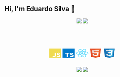 ## Hi, I'm Eduardo Silva 👋️

<div align="center">
  <img height="50%" width="auto" src ="https://github-readme-stats.vercel.app/api?username=eduardojrsilva&show_icons=true&count_private=true&theme=city_lights&hide_border=true&hide=issues,&bg_color=00000000">
  <img height="50%" width="auto" src ="https://github-readme-stats.vercel.app/api/top-langs/?username=eduardojrsilva&layout=compact&hide_border=true&theme=city_lights&bg_color=00000000&langs_count=6">
  
  <br><br><br>
  
  <img align="center" alt="Eduardo-Js" height="30" width="40" src="https://raw.githubusercontent.com/devicons/devicon/master/icons/javascript/javascript-plain.svg">
  <img align="center" alt="Eduardo-Ts" height="30" width="40" src="https://raw.githubusercontent.com/devicons/devicon/master/icons/typescript/typescript-plain.svg">
  <img align="center" alt="Eduardo-React" height="30" width="40" src="https://raw.githubusercontent.com/devicons/devicon/master/icons/react/react-original.svg">
  <img align="center" alt="Eduardo-HTML" height="30" width="40" src="https://raw.githubusercontent.com/devicons/devicon/master/icons/html5/html5-original.svg">
  <img align="center" alt="Eduardo-CSS" height="30" width="40" src="https://raw.githubusercontent.com/devicons/devicon/master/icons/css3/css3-original.svg">
  
  ##
  
  <a href = "mailto:eduardojrodriguessilva@gmail.com"><img src="https://img.shields.io/badge/-Gmail-%23333?style=for-the-badge&logo=gmail&logoColor=white" target="_blank"></a>
  <a href="https://www.linkedin.com/in/eduardo-silva-e2610" target="_blank"><img src="https://img.shields.io/badge/-LinkedIn-%230077B5?style=for-the-badge&logo=linkedin&logoColor=white" target="_blank"></a> 
</div>
